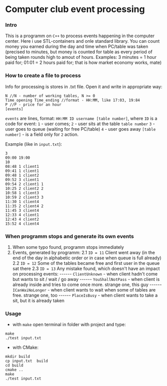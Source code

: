 # Computer club event processing

### Intro

This is a programm on `C++` to process events happening in the computer center. Here i use STL-containers and onle standard library. You can count money you earned during the day and time when PC/table was taken (precised to minutes, but money is counted for table as every period of being taken rounds high to amout of hours. Examples:
3 minutes = 1 hour paid for;
01:01 = 2 hours paid for;
that is how market economy works, mate)

### How to create a file to process

Info for processing is stores in .txt file. Open it and write in appropriate way:
```
N //N - number of working tables, N >= 0
Time_opening Time_ending //format - HH:MM, like 17:03, 19:84
P //P - price for an hour
[events]
```
`events` are lines, format: `HH:MM ID username [table number]`, where
`ID` is a code for event:
`1` - user comes;
`2` - user sits at the table `table number`
`3` - user goes to queue (waiting for free PC/table)
`4` - user goes away
`[table number]` - is a field only for `2` action.

Example (like in `input.txt`):
```
3
09:00 19:00
10
08:48 1 client1
09:41 1 client1
09:48 1 client2
09:52 3 client1
09:54 2 client1 1
10:25 2 client2 2
10:58 1 client3
10:59 2 client3 3
11:30 1 client4
11:35 2 client4 2
11:45 3 client4
12:33 4 client1
12:43 4 client2
15:52 4 client4
```
### When programm stops and generate its own events
1. When some typo found, programm stops immediately
2. Events, generated by programm:
    2.1 `ID = 11` Client went away (in the end of the day in alphabetic order or in case when queue is full already)
    2.2  `ID = 12` Some of the tables became free and first user in the queue sat there
    2.3 `ID = 13` Any mistake found, which doesn't have an impact on processing events:
    ------ `ClientUnknown` - when client hadn't come but wants to sit / wait / go away
    ------ `YouShallNotPass` - when client is already inside and tries to come once more. strange one, this guy
    ------ `ICanWaiNoLonger` - when client wants to wait when some of tables are free. strange one, too
    ------ `PlaceIsBusy` - when client wants to take a sit, but it is already taken

### Usage
- with `make`
open terminal in folder with project and type:
```
make
./test input.txt
```
- with CMake:
```
mkdir build
cp input.txt  build
cd build
cmake ..
make
./test input.txt
```
